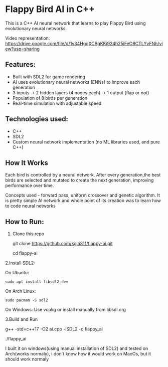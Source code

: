 # Flappy Bird AI in C++

This is a C++ AI neural network that learns to play Flappy Bird using evolutionary neural networks.

Video representation: https://drive.google.com/file/d/1v34HgqXCBgKKi924h25iFeO8CTLYvFNh/view?usp=sharing

## Features:

- Built with SDL2 for game rendering
- AI uses evolutionary neural networks (ENNs) to improve each generation
- 3 inputs → 2 hidden layers (4 nodes each) → 1 output (flap or not)
- Population of 8 birds per generation
- Real-time simulation with adjustable speed

## Technologies used:

- C++
- SDL2
- Custom neural network implementation (no ML libraries used, and pure C++)

## How It Works

Each bird is controlled by a neural network. After every generation,the best birds are selected and mutated to create the next generation, improving performance over time.

Concepts used - forward pass, uniform crossover and genetic algorithm. It is pretty simple AI network and whole point of its creation was to learn how to code neural networks 

##  How to Run:

1. Clone this repo
 
   git clone https://github.com/kgla311/flappy-ai.git
   
   cd flappy-ai
   
2.Install SDL2:

  On Ubuntu:
  
    sudo apt install libsdl2-dev
  
  On Arch Linux:
  
    sudo pacman -S sdl2
  
On Windows: Use vcpkg or install manually from libsdl.org

3.Build and Run

  g++ -std=c++17 -O2 ai.cpp -lSDL2 -o flappy_ai
  
  ./flappy_ai

I built it on windows(using manual installation of SDL2) and tested on Arch(works normaly), i don`t know how it would work on MacOs, but it should work normaly
